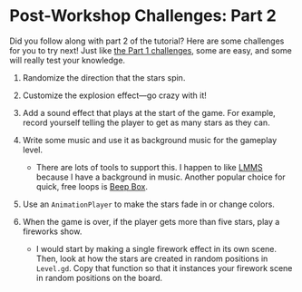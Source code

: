 # Post-Workshop Challenges: Part 2

Did you follow along with part 2 of the tutorial? Here are some challenges for
you to try next! Just like [the Part 1 challenges](Challenges-1.md), 
some are easy, and some will really test your knowledge.

1. Randomize the direction that the stars spin.

1. Customize the explosion effect&mdash;go crazy with it!

1. Add a sound effect that plays at the start of the game.
   For example, record yourself telling the player to get as many
   stars as they can.

1. Write some music and use it as background music for the gameplay level.

    - There are lots of tools to support this. I happen to like
      [LMMS](https://lmms.io) because I have a background in music. Another
      popular choice for quick, free loops is [Beep
      Box](https://www.beepbox.co/).

1. Use an `AnimationPlayer` to make the stars fade in or change colors.

1. When the game is over, if the player gets more than five stars, play
   a fireworks show.

     - I would start by making a single firework effect in its own scene. Then,
       look at how the stars are created in random positions in `Level.gd`. 
       Copy that function so that it instances your firework scene in random
       positions on the board.